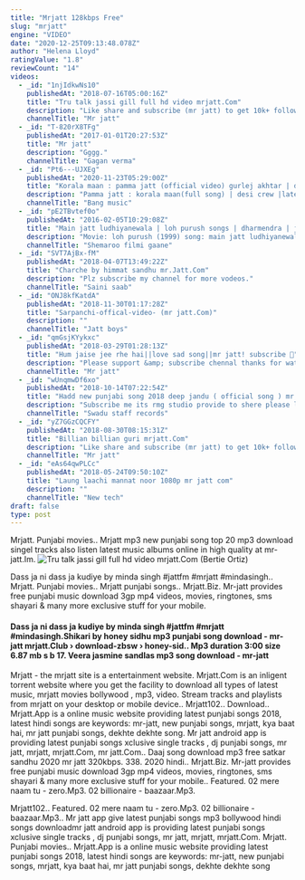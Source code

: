 ```yaml
---
title: "Mrjatt 128kbps Free"
slug: "mrjatt"
engine: "VIDEO"
date: "2020-12-25T09:13:48.078Z"
author: "Helena Lloyd"
ratingValue: "1.8"
reviewCount: "14"
videos:
  - _id: "1njIdkwNs10"
    publishedAt: "2018-07-16T05:00:16Z"
    title: "Tru talk jassi gill full hd video mrjatt.Com"
    description: "Like share and subscribe (mr jatt) to get 10k+ followers on instagram visit ."
    channelTitle: "Mr jatt"
  - _id: "T-820rX8TFg"
    publishedAt: "2017-01-01T20:27:53Z"
    title: "Mr jatt"
    description: "Gggg."
    channelTitle: "Gagan verma"
  - _id: "Pt6---UJXEg"
    publishedAt: "2020-11-23T05:29:00Z"
    title: "Korala maan : pamma jatt (official video) gurlej akhtar | desi crew | latest punjabi songs 2020"
    description: "Pamma jatt : korala maan(full song) | desi crew |latest punjabi songs 2020 | new punjabi songs 2020 singer : korala maan ft gurlej akhtar lyrics : korala"
    channelTitle: "Bang music"
  - _id: "pE2TBvtef0o"
    publishedAt: "2016-02-05T10:29:08Z"
    title: "Main jatt ludhiyanewala | loh purush songs | dharmendra | jayaprada | rohit kumar | filmigaane"
    description: "Movie: loh purush (1999) song: main jatt ludhiyanewala starcast: dharmendra, jayaprada, rohini hattangadi singer: alka yagnik, udit narayan music"
    channelTitle: "Shemaroo filmi gaane"
  - _id: "SVT7AjBx-fM"
    publishedAt: "2018-04-07T13:49:22Z"
    title: "Charche by himmat sandhu mr.Jatt.Com"
    description: "Plz subscribe my channel for more vodeos."
    channelTitle: "Saini saab"
  - _id: "ONJ8kfKatdA"
    publishedAt: "2018-11-30T01:17:28Z"
    title: "Sarpanchi-offical-video- (mr jatt.Com)"
    description: ""
    channelTitle: "Jatt boys"
  - _id: "qmGsjKYykxc"
    publishedAt: "2018-03-29T01:28:13Z"
    title: "Hum jaise jee rhe hai||love sad song||mr jatt! subscribe 🔔"
    description: "Please support &amp; subscribe chennal thanks for watching this video।। hum jaise jee rahe hain koi jee ke to bataye, aankho me aansu leke, aankhon"
    channelTitle: "Mr jatt"
  - _id: "wUnqmwDf6xo"
    publishedAt: "2018-10-14T07:22:54Z"
    title: "Hadd new punjabi song 2018 deep jandu ( official song ) mr jatt com"
    description: "Subscribe me its rmg studio provide to shere please like commant share subscribe my channel thanks for watching.,,"
    channelTitle: "Swadu staff records"
  - _id: "yZ7GGzCQCFY"
    publishedAt: "2018-08-30T08:15:31Z"
    title: "Billian billian guri mrjatt.Com"
    description: "Like share and subscribe (mr jatt) to get 10k+ followers on instagram visit ."
    channelTitle: "Mr jatt"
  - _id: "eAs64qwPLCc"
    publishedAt: "2018-05-24T09:50:10Z"
    title: "Laung laachi mannat noor 1080p mr jatt com"
    description: ""
    channelTitle: "New tech"
draft: false
type: post
---
```


Mrjatt. Punjabi movies.. Mrjatt mp3 new punjabi song top 20 mp3 download singel tracks also listen latest music albums online in high quality at mr-jatt.Im.
![Tru talk jassi gill full hd video mrjatt.Com (Bertie Ortiz)](https://i.ytimg.com/vi/1njIdkwNs10/hqdefault.jpg "Tru talk jassi gill full hd video mrjatt.Com (Mary Terry)")

Dass ja ni dass ja kudiye by minda singh #jattfm #mrjatt #mindasingh.. Mrjatt. Punjabi movies.. Mrjatt punjabi songs.. Mrjatt.Biz. Mr-jatt provides free punjabi music download 3gp mp4 videos, movies, ringtones, sms shayari &amp; many more exclusive stuff for your mobile.
<!--inArticleAds-->

<!--galleryOne-->

#### Dass ja ni dass ja kudiye by minda singh #jattfm #mrjatt #mindasingh.Shikari by honey sidhu mp3 punjabi song download - mr-jatt mrjatt.Club › download-zbsw › honey-sid.. Mp3 duration 3:00 size 6.87 mb  s b 17. Veera jasmine sandlas mp3 song download - mr-jatt
<!--inArticleAds-->

<!--galleryTwo-->

Mrjatt - the mrjatt site is a entertainment website. Mrjatt.Com is an inligent torrent website where you get the facility to download all types of latest music, mrjatt movies bollywood , mp3, video. Stream tracks and playlists from mrjatt on your desktop or mobile device.. Mrjatt102.. Download.. Mrjatt.App is a online music website providing latest punjabi songs 2018, latest hindi songs are keywords: mr-jatt, new punjabi songs, mrjatt, kya baat hai, mr jatt punjabi songs, dekhte dekhte song. Mr jatt android app is providing latest punjabi songs xclusive single tracks , dj punjabi songs, mr jatt, mrjatt, mrjatt.Com, mr jatt.Com.. Daaj song download mp3 free satkar sandhu 2020 mr jatt 320kbps. 338. 2020 hindi.. Mrjatt.Biz. Mr-jatt provides free punjabi music download 3gp mp4 videos, movies, ringtones, sms shayari &amp; many more exclusive stuff for your mobile.. Featured. 02 mere naam tu - zero.Mp3. 02 billionaire - baazaar.Mp3.
<!--galleryThree-->

Mrjatt102.. Featured. 02 mere naam tu - zero.Mp3. 02 billionaire - baazaar.Mp3.. Mr jatt app give latest punjabi songs mp3 bollywood hindi songs downloadmr jatt android app is providing latest punjabi songs xclusive single tracks , dj punjabi songs, mr jatt, mrjatt, mrjatt.Com. Mrjatt. Punjabi movies.. Mrjatt.App is a online music website providing latest punjabi songs 2018, latest hindi songs are keywords: mr-jatt, new punjabi songs, mrjatt, kya baat hai, mr jatt punjabi songs, dekhte dekhte song